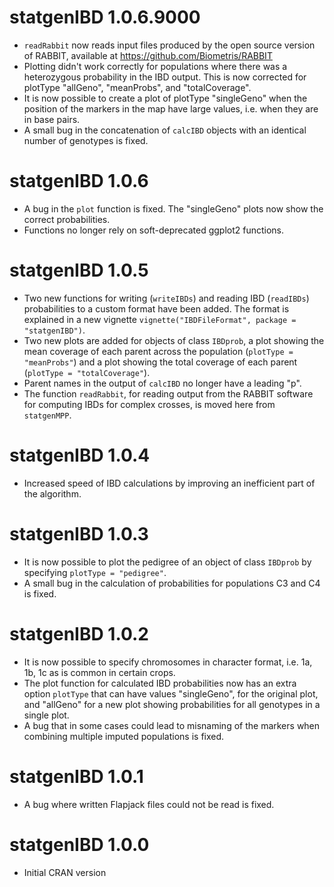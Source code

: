 # statgenIBD 1.0.6.9000

-   `readRabbit` now reads input files produced by the open source version of RABBIT, available at <https://github.com/Biometris/RABBIT>
-   Plotting didn't work correctly for populations where there was a heterozygous probability in the IBD output. This is now corrected for plotType "allGeno", "meanProbs", and "totalCoverage".
-   It is now possible to create a plot of plotType "singleGeno" when the position of the markers in the map have large values, i.e. when they are in base pairs.
-   A small bug in the concatenation of `calcIBD` objects with an identical number of genotypes is fixed.

# statgenIBD 1.0.6

-   A bug in the `plot` function is fixed. The "singleGeno" plots now show the correct probabilities.
-   Functions no longer rely on soft-deprecated ggplot2 functions.

# statgenIBD 1.0.5

-   Two new functions for writing (`writeIBDs`) and reading IBD (`readIBDs`) probabilities to a custom format have been added. The format is explained in a new vignette `vignette("IBDFileFormat", package = "statgenIBD")`.
-   Two new plots are added for objects of class `IBDprob`, a plot showing the mean coverage of each parent across the population (`plotType = "meanProbs"`) and a plot showing the total coverage of each parent (`plotType = "totalCoverage"`).
-   Parent names in the output of `calcIBD` no longer have a leading "p".
-   The function `readRabbit`, for reading output from the RABBIT software for computing IBDs for complex crosses, is moved here from `statgenMPP`.

# statgenIBD 1.0.4

-   Increased speed of IBD calculations by improving an inefficient part of the algorithm.

# statgenIBD 1.0.3

-   It is now possible to plot the pedigree of an object of class `IBDprob` by specifying `plotType = "pedigree"`.
-   A small bug in the calculation of probabilities for populations C3 and C4 is fixed.

# statgenIBD 1.0.2

-   It is now possible to specify chromosomes in character format, i.e. 1a, 1b, 1c as is common in certain crops.
-   The plot function for calculated IBD probabilities now has an extra option `plotType` that can have values "singleGeno", for the original plot, and "allGeno" for a new plot showing probabilities for all genotypes in a single plot.
-   A bug that in some cases could lead to misnaming of the markers when combining multiple imputed populations is fixed.

# statgenIBD 1.0.1

-   A bug where written Flapjack files could not be read is fixed.

# statgenIBD 1.0.0

-   Initial CRAN version

